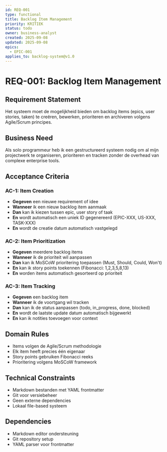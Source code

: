 ```yaml
---
id: REQ-001
type: functional
title: Backlog Item Management
priority: KRITIEK
status: todo
owner: business-analyst
created: 2025-09-08
updated: 2025-09-08
epics:
  - EPIC-001
applies_to: backlog-system@v1.0
---
```


# REQ-001: Backlog Item Management

## Requirement Statement
Het systeem moet de mogelijkheid bieden om backlog items (epics, user stories, taken) te creëren, bewerken, prioriteren en archiveren volgens Agile/Scrum principes.

## Business Need
Als solo programmeur heb ik een gestructureerd systeem nodig om al mijn projectwerk te organiseren, prioriteren en tracken zonder de overhead van complexe enterprise tools.

## Acceptance Criteria

### AC-1: Item Creation
- **Gegeven** een nieuwe requirement of idee
- **Wanneer** ik een nieuw backlog item aanmaak
- **Dan** kan ik kiezen tussen epic, user story of taak
- **En** wordt automatisch een uniek ID gegenereerd (EPIC-XXX, US-XXX, TASK-XXX)
- **En** wordt de creatie datum automatisch vastgelegd

### AC-2: Item Prioritization
- **Gegeven** meerdere backlog items
- **Wanneer** ik de prioriteit wil aanpassen
- **Dan** kan ik MoSCoW prioritering toepassen (Must, Should, Could, Won't)
- **En** kan ik story points toekennen (Fibonacci: 1,2,3,5,8,13)
- **En** worden items automatisch gesorteerd op prioriteit

### AC-3: Item Tracking
- **Gegeven** een backlog item
- **Wanneer** ik de voortgang wil tracken
- **Dan** kan ik de status aanpassen (todo, in_progress, done, blocked)
- **En** wordt de laatste update datum automatisch bijgewerkt
- **En** kan ik notities toevoegen voor context

## Domain Rules
- Items volgen de Agile/Scrum methodologie
- Elk item heeft precies één eigenaar
- Story points gebruiken Fibonacci reeks
- Prioritering volgens MoSCoW framework

## Technical Constraints
- Markdown bestanden met YAML frontmatter
- Git voor versiebeheer
- Geen externe dependencies
- Lokaal file-based systeem

## Dependencies
- Markdown editor ondersteuning
- Git repository setup
- YAML parser voor frontmatter
